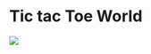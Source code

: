 # Tic tac Toe World

<a href="https://github.com/RomanFama592/tic-tac-toe-world/graphs/contributors">
  <img src="https://contrib.rocks/image?repo=RomanFama592/tic-tac-toe-world" />
</a>